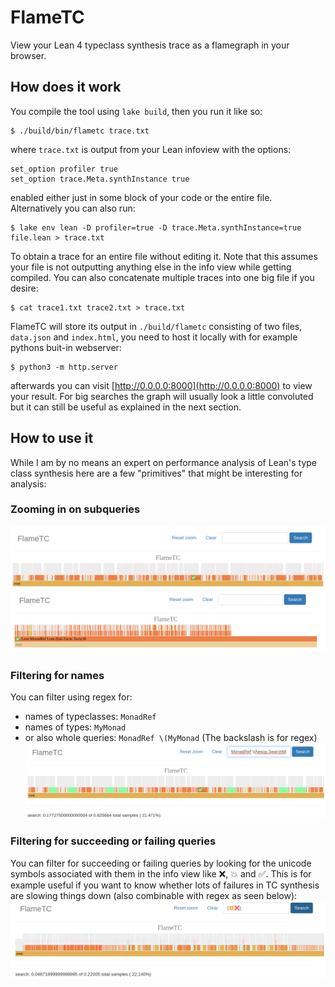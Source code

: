 # FlameTC
View your Lean 4 typeclass synthesis trace as a flamegraph in your browser.

## How does it work
You compile the tool using `lake build`, then you run it like so:
```
$ ./build/bin/flametc trace.txt
```
where `trace.txt` is output from your Lean infoview with the options:
```lean
set_option profiler true
set_option trace.Meta.synthInstance true
```
enabled either just in some block of your code or the entire file.
Alternatively you can also run:
```
$ lake env lean -D profiler=true -D trace.Meta.synthInstance=true file.lean > trace.txt
```
To obtain a trace for an entire file without editing it. Note that this assumes
your file is not outputting anything else in the info view while getting
compiled. You can also concatenate multiple traces into one big file if you desire:
```
$ cat trace1.txt trace2.txt > trace.txt
```

FlameTC will store its output in `./build/flametc` consisting of two files, `data.json`
and `index.html`, you need to host it locally with for example pythons buit-in
webserver:
```
$ python3 -m http.server
```
afterwards you can visit [http://0.0.0.0:8000](http://0.0.0.0:8000) to view your
result. For big searches the graph will usually look a little convoluted but
it can still be useful as explained in the next section.

## How to use it
While I am by no means an expert on performance analysis of Lean's type class
synthesis here are a few "primitives" that might be interesting for analysis:
### Zooming in on subqueries
![zoomed out](./img/aesop-root.png)
![zoomed in](./img/aesop-zoom.png)
### Filtering for names
You can filter using regex for:
- names of typeclasses: `MonadRef`
- names of types: `MyMonad`
- or also whole queries: `MonadRef \(MyMonad` (The backslash is for regex)
![MonadRef Aesop.SearchM](./img/aesop-monadref.png)
### Filtering for succeeding or failing queries
You can filter for succeeding or failing queries by looking for the unicode
symbols associated with them in the info view like ❌, 💥 and ✅.
This is for example useful if you want to know whether lots of failures
in TC synthesis are slowing things down (also combinable with regex as seen below):
![Failing synthesis in a Mathlib MWE](./img/mathlib-mwe-fail.png)
